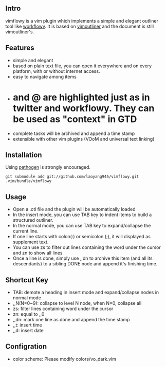 ## Intro
vimflowy is a vim plugin which implements a simple and elegant outliner tool like [workflowy](http://www.workflowy.com). It is based on [vimoutliner](http://www.github.com/vimoutliner/vimoutliner) and the document is still vimoutliner's.

## Features
- simple and elegant
- based on plain text file, you can open it everywhere and on every platform, with or without internet access.
- easy to navigate among items
- # and @ are highlighted just as in twitter and workflowy. They can be used as "context" in GTD
- complete tasks will be archived and append a time stamp
- extensible with other vim plugins (VOoM and universal text linking)

## Installation  
Using [pathogen](http://www.github.com/tpope/vim-pathogen) is strongly encouraged. 

	git submodule add git://github.com/laoyang945/vimflowy.git .vim/bundle/vimflowy

## Usage
- Open a .otl file and the plugin will be automatically loaded
- In the insert mode, you can use TAB key to indent items to build a structured outliner.
- In the normal mode, you can use TAB key to expand/collapse the current line.
- If one line starts with colon(:) or semicolon (;), it will displayed as supplement text.
- You can use zs to filter out lines containing the word under the cursor and zn to show all lines
- Once a line is done, simply use ,,dn to archive this item (and all its descendants) to a sibling DONE node and append it's finishing time.

## Shortcut Key
- TAB: demote a heading in insert mode and expand/collapse nodes in normal mode
- ,,N(N=0~9): collapse to level N node, when N=0, collapse all
- zs: filter lines containing word under the cursor
- zn: equal to ,,0
- ,,dn: mark one line as done and append the time stamp
- ,,t: insert time
- ,,d: insert date

## Configration
- color scheme: Please modify colors/vo\_dark.vim
